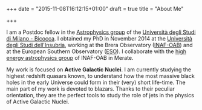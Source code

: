 +++
date = "2015-11-08T16:12:15+01:00"
draft = true
title = "About Me"

+++

I am a Postdoc fellow in the [Astrophysics group](http://fisica.mib.infn.it/media/homepages/astrofisica/) of the 
[Università degli Studi di Milano - Bicocca](www.unimib.it).
I obtained my PhD in November 2014 at the [Università degli Studi dell'Insubria](www.uninsubria.it), 
working at the Brera Observatory ([INAF-OAB](www.brera.inaf.it)) 
and at the European Southern Observatory ([ESO](www.eso.org)). 
I collaborate with the [high energy astrophysics group](http://meratehighenergy.blogspot.it/) of INAF-OAB in Merate. 

My work is focused on **Active Galactic Nuclei**. 
I am currently studying the highest redshift quasars known, 
to understand how the most massive black holes in the early Universe 
could form in their (very) short life-time. 
The main part of my work is devoted to blazars. 
Thanks to their peculiar orientation, they are the perfect 
tools to study the role of jets in the physics of Active Galactic Nuclei.

 